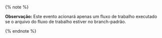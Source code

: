 {% note %}

**Observação:** Este evento acionará apenas um fluxo de trabalho executado se o arquivo do fluxo de trabalho estiver no branch-padrão.

{% endnote %}
